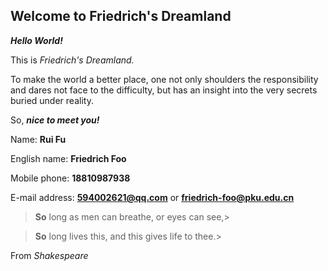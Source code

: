 ## Welcome to Friedrich's Dreamland

***Hello World!***

This is *Friedrich's Dreamland.*

To make the world a better place, one not only shoulders the responsibility and dares not face to the difficulty, but has an insight into the very secrets buried under reality.
 
So, ***nice to meet you!***
 
Name: **Rui Fu**
 
English name: **Friedrich Foo**
 
Mobile phone: **18810987938**
 
E-mail address: **594002621@qq.com** or **friedrich-foo@pku.edu.cn**
 
  >**So** long as men can breathe, or eyes can see,>
 
  >**So** long lives this, and this gives life to thee.>
  
   From *Shakespeare*
